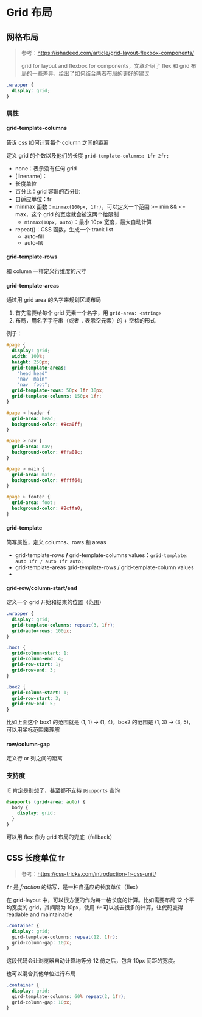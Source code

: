 # Grid 布局

## 网格布局

> 参考：https://ishadeed.com/article/grid-layout-flexbox-components/
>
> grid for layout and flexbox for components，文章介绍了 flex 和 grid 布局的一些差异，给出了如何结合两者布局的更好的建议

```css
.wrapper {
  display: grid;
}
```

### 属性

#### grid-template-columns

告诉 css 如何计算每个 column 之间的距离

定义 grid 的个数以及他们的长度 `grid-template-columns: 1fr 2fr;`

- none：表示没有任何 grid
- [linename]：
- 长度单位
- 百分比：grid 容器的百分比
- 自适应单位：fr
- minmax 函数：`minmax(100px, 1fr)`，可以定义一个范围 >= min && <= max，这个 grid 的宽度就会被这两个给限制
  - `minmax(10px, auto)`：最小 10px 宽度，最大自动计算
- repeat()：CSS 函数，生成一个 track list
  - auto-fill
  - auto-fit

#### grid-template-rows

和 column 一样定义行维度的尺寸

#### grid-template-areas

通过用 grid area 的名字来规划区域布局

1. 首先需要给每个 grid 元素一个名字，用 `grid-area: <string>`
2. 布局，用名字字符串（或者 `.` 表示空元素）的 + 空格的形式

例子：

```css
#page {
  display: grid;
  width: 100%;
  height: 250px;
  grid-template-areas:
    "head head"
    "nav  main"
    "nav  foot";
  grid-template-rows: 50px 1fr 30px;
  grid-template-columns: 150px 1fr;
}

#page > header {
  grid-area: head;
  background-color: #8ca0ff;
}

#page > nav {
  grid-area: nav;
  background-color: #ffa08c;
}

#page > main {
  grid-area: main;
  background-color: #ffff64;
}

#page > footer {
  grid-area: foot;
  background-color: #8cffa0;
}
```

#### grid-template

简写属性，定义 columns、rows 和 areas

- grid-template-rows **/** grid-template-columns values：`grid-template: auto 1fr / auto 1fr auto;`
- grid-template-areas grid-template-rows / grid-template-column values
-

#### grid-row/column-start/end

定义一个 grid 开始和结束的位置（范围）

```css
.wrapper {
  display: grid;
  grid-template-columns: repeat(3, 1fr);
  grid-auto-rows: 100px;
}

.box1 {
  grid-column-start: 1;
  grid-column-end: 4;
  grid-row-start: 1;
  grid-row-end: 3;
}

.box2 {
  grid-column-start: 1;
  grid-row-start: 3;
  grid-row-end: 5;
}
```

比如上面这个 box1 的范围就是 (1, 1) -> (1, 4)，box2 的范围是 (1, 3) -> (3, 5)，可以用坐标范围来理解

#### row/column-gap

定义行 or 列之间的距离

### 支持度

IE 肯定是别想了，甚至都不支持 `@supports` 查询

```css
@supports (grid-area: auto) {
  body {
    display: grid;
  }
}
```

可以用 flex 作为 grid 布局的兜底（fallback）

## CSS 长度单位 fr

> 参考：https://css-tricks.com/introduction-fr-css-unit/

`fr` 是 _fraction_ 的缩写，是一种自适应的长度单位（flex）

在 grid-layout 中，可以很方便的作为每一格长度的计算。比如需要布局 12 个平均宽度的 grid，其间隔为 10px，使用 `fr` 可以减去很多的计算，让代码变得 readable and maintainable

```css
.container {
  display: grid;
  gird-template-columns: repeat(12, 1fr);
  grid-column-gap: 10px;
}
```

这段代码会让浏览器自动计算均等分 12 份之后，包含 10px 间距的宽度。

也可以混合其他单位进行布局

```css
.container {
  display: grid;
  gird-template-columns: 60% repeat(2, 1fr);
  grid-column-gap: 10px;
}
```
